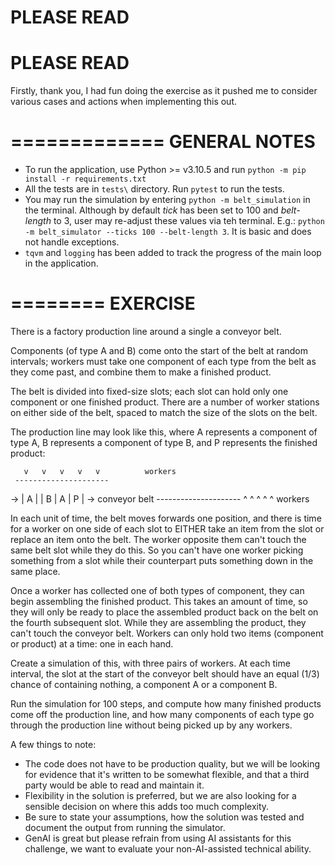 # PLEASE READ
# PLEASE READ

Firstly, thank you, I had fun doing the exercise as it pushed me to consider various cases and actions when implementing this out. 

=============
GENERAL NOTES
=============

- To run the application, use Python >= v3.10.5 and run `python -m pip install -r requirements.txt`
- All the tests are in `tests\` directory. Run `pytest` to run the tests.  
- You may run the simulation by entering `python -m belt_simulation` in the terminal. Although by default _tick_ has been set to 100 and _belt-length_ to 3, user may re-adjust these values via teh terminal. E.g.: `python -m belt_simulator --ticks 100 --belt-length 3`. It is basic and does not handle exceptions.
- `tqvm` and `logging` has been added to track the progress of the main loop in the application.

========
EXERCISE
========
There is a factory production line around a single a conveyor belt.

Components (of type A and B) come onto the start of the belt at random intervals; workers must take one component of each type from the belt as they come past, and combine them to make a finished product.

The belt is divided into fixed-size slots; each slot can hold only one component or one finished product. There are a number of worker stations on either side of the belt, spaced to match the size of the slots on the belt.

The production line may look like this, where A represents a component of type A, B represents a component of type B, and P represents the finished product:

       v   v   v   v   v          workers
     ---------------------
  -> | A |   | B | A | P | ->     conveyor belt
     ---------------------
       ^   ^   ^   ^   ^          workers

In each unit of time, the belt moves forwards one position, and there is time for a worker on one side of each slot to EITHER take an item from the slot or replace an item onto the belt. The worker opposite them can't touch the same belt slot while they do this. So you can't have one worker picking something from a slot while their counterpart puts something down in the same place.

Once a worker has collected one of both types of component, they can begin assembling the finished product. This takes an amount of time, so they will only be ready to place the assembled product back on the belt on the fourth subsequent slot. While they are assembling the product, they can't touch the conveyor belt. Workers can only hold two items (component or product) at a time: one in each hand.

Create a simulation of this, with three pairs of workers. At each time interval, the slot at the start of the conveyor belt should have an equal (1/3) chance of containing nothing, a component A or a component B.

Run the simulation for 100 steps, and compute how many finished products come off the production line, and how many components of each type go through the production line without being picked up by any workers.

A few things to note:
- The code does not have to be production quality, but we will be looking for evidence that it's written to be somewhat flexible, and that a third party would be able to read and maintain it.
- Flexibility in the solution is preferred, but we are also looking for a sensible decision on where this adds too much complexity.
- Be sure to state your assumptions, how the solution was tested and document the output from running the simulator.
- GenAI is great but please refrain from using AI assistants for this challenge, we want to evaluate your non-AI-assisted technical ability.